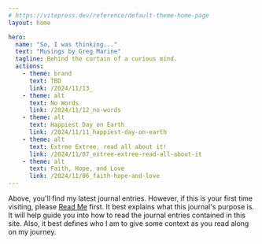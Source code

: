 ```yaml
---
# https://vitepress.dev/reference/default-theme-home-page
layout: home

hero:
  name: "So, I was thinking..."
  text: "Musings by Greg Marine"
  tagline: Behind the curtain of a curious mind.
  actions:
    - theme: brand
      text: TBD
      link: /2024/11/13_
    - theme: alt
      text: No Words
      link: /2024/11/12_no-words
    - theme: alt
      text: Happiest Day on Earth
      link: /2024/11/11_happiest-day-on-earth
    - theme: alt
      text: Extree Extree, read all about it!
      link: /2024/11/07_extree-extree-read-all-about-it
    - theme: alt
      text: Faith, Hope, and Love
      link: /2024/11/06_faith-hope-and-love
---
```


Above, you'll find my latest journal entries. However, if this is your first time visiting, please [Read Me](read-me) first. It best explains what this journal's purpose is. It will help guide you into how to read the journal entries contained in this site. Also, it best defines who I am to give some context as you read along on my journey.